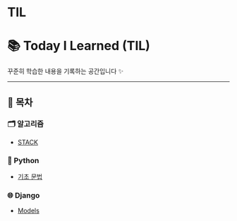 # TIL

# 📚 Today I Learned (TIL)

꾸준히 학습한 내용을 기록하는 공간입니다 ✨

---

## 📌 목차

### 🗂 알고리즘
- [STACK](Algorithm/Stack.md)

### 🐍 Python
- [기초 문법](Python/Basic_Syntax.md)

### 🌐 Django
- [Models](Django/Models.md)
